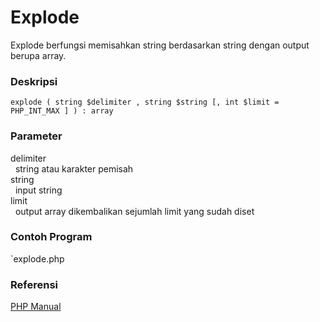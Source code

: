 # Explode

Explode berfungsi memisahkan string berdasarkan string dengan output berupa array.  
### Deskripsi
```
explode ( string $delimiter , string $string [, int $limit = PHP_INT_MAX ] ) : array
```

### Parameter  
delimiter  
&nbsp;&nbsp;string atau karakter pemisah  
string  
&nbsp;&nbsp;input string  
limit  
&nbsp;&nbsp;output array dikembalikan sejumlah limit yang sudah diset

### Contoh Program
`explode.php

### Referensi
[PHP Manual](https://www.php.net/manual/en/function.explode.php)